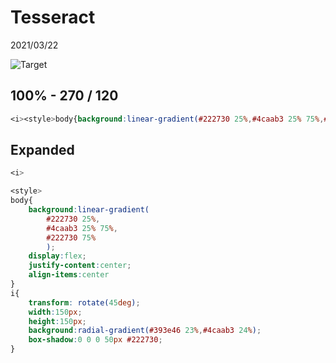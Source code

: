 # Tesseract

2021/03/22

![Target](https://cssbattle.dev/targets/9.png)

## 100% - 270 / 120

```css
<i><style>body{background:linear-gradient(#222730 25%,#4caab3 25% 75%,#222730 75%);display:flex;justify-content:center;align-items:center}i{transform:rotate(45deg);width:150px;height:150px;background:radial-gradient(#393e46 23%,#4caab3 24%);box-shadow:0 0 0 50px #222730
```

## Expanded

```css
<i>

<style>
body{
    background:linear-gradient(
        #222730 25%,
        #4caab3 25% 75%,
        #222730 75%
        );
    display:flex;
    justify-content:center;
    align-items:center
}
i{
    transform: rotate(45deg);
    width:150px;
    height:150px;
    background:radial-gradient(#393e46 23%,#4caab3 24%);
    box-shadow:0 0 0 50px #222730;
}
```
